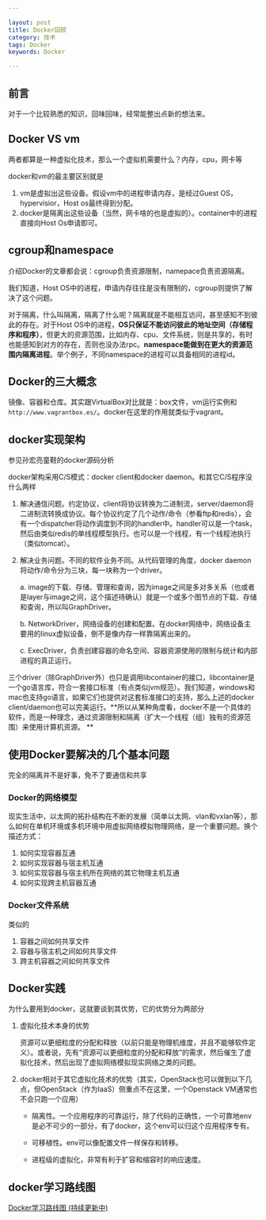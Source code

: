 ```yaml
---

layout: post
title: Docker回顾
category: 技术
tags: Docker
keywords: Docker

---
```


## 前言

对于一个比较熟悉的知识，回味回味，经常能整出点新的想法来。

## Docker VS vm

两者都算是一种虚拟化技术，那么一个虚拟机需要什么？内存，cpu，网卡等

docker和vm的最主要区别就是

1. vm是虚拟出这些设备。假设vm中的进程申请内存，是经过Guest OS，hypervisior，Host os最终得到分配。
2. docker是隔离出这些设备（当然，网卡啥的也是虚拟的）。container中的进程直接向Host Os申请即可。


## cgroup和namespace

介绍Docker的文章都会说：cgroup负责资源限制，namepace负责资源隔离。

我们知道，Host OS中的进程，申请内存往往是没有限制的，cgroup则提供了解决了这个问题。

对于隔离，什么叫隔离，隔离了什么呢？隔离就是不能相互访问，甚至感知不到彼此的存在。对于Host OS中的进程，**OS只保证不能访问彼此的地址空间（存储程序和程序）**，但更大的资源范围，比如内存、cpu、文件系统，则是共享的，有时也能感知到对方的存在，否则也没办法rpc。**namespace能做到在更大的资源范围内隔离进程**。举个例子，不同namespace的进程可以具备相同的进程id。

## Docker的三大概念

镜像、容器和仓库。其实跟VirtualBox对比就是：box文件，vm运行实例和`http://www.vagrantbox.es/`。docker在这里的作用就类似于vagrant。

## docker实现架构

参见孙宏亮童鞋的docker源码分析

docker架构采用C/S模式：docker client和docker daemon。和其它C/S程序没什么两样

1. 解决通信问题。约定协议，client将协议转换为二进制流，server/daemon将二进制流转换成协议。每个协议约定了几个动作/命令（参看ftp和redis），会有一个dispatcher将动作调度到不同的handler中。handler可以是一个task，然后由类似redis的单线程模型执行。也可以是一个线程，有一个线程池执行（类似tomcat）。


2. 解决业务问题。不同的软件业务不同。从代码管理的角度，docker daemon将动作/命令分为三块，每一块称为一个driver。

    a. image的下载、存储、管理和查询，因为image之间是多对多关系（也或者是layer与image之间，这个描述待确认）就是一个或多个图节点的下载、存储和查询，所以叫GraphDriver。
    
    b. NetworkDriver，网络设备的创建和配置。在docker网络中，网络设备主要用的linux虚拟设备，倒不是像内存一样靠隔离出来的。
    
    c. ExecDriver，负责创建容器的命名空间、容器资源使用的限制与统计和内部进程的真正运行。
    
三个driver（除GraphDriver外）也只是调用libcontainer的接口，libcontainer是一个go语言库，符合一套接口标准（有点类似jvm规范）。我们知道，windows和mac也支持go语言，如果它们也提供对这套标准接口的支持，那么上述的docker client/daemon也可以完美运行。**所以从某种角度看，docker不是一个具体的软件，而是一种理念，通过资源限制和隔离（扩大一个线程（组）独有的资源范围）来使用计算机资源。
**
## 使用Docker要解决的几个基本问题

完全的隔离并不是好事，免不了要通信和共享

### Docker的网络模型

现实生活中，以太网的拓扑结构在不断的发展（简单以太网、vlan和vxlan等），那么如何在单机环境或多机环境中用虚拟网络模拟物理网络，是一个重要问题。换个描述方式：

1. 如何实现容器互通
2. 如何实现容器与宿主机互通
3. 如何实现容器与宿主机所在网络的其它物理主机互通
4. 如何实现跨主机容器互通

### Docker文件系统

类似的

1. 容器之间如何共享文件
2. 容器与宿主机之间如何共享文件
3. 跨主机容器之间如何共享文件

## Docker实践

为什么要用到docker，这就要谈到其优势，它的优势分为两部分

1. 虚拟化技术本身的优势

    资源可以更细粒度的分配和释放（以前只能是物理机维度，并且不能够软件定义）。或者说，先有“资源可以更细粒度的分配和释放”的需求，然后催生了虚拟化技术，然后出现了虚拟网络模拟现实网络之类的问题。

2. docker相对于其它虚拟化技术的优势（其实，OpenStack也可以做到以下几点，但OpenStack（作为IaaS）侧重点不在这里，一个Openstack VM通常也不会只跑一个应用）

    - 隔离性。一个应用程序的可靠运行，除了代码的正确性，一个可靠地env是必不可少的一部分，有了docker，这个env可以归这个应用程序专有。
    
    - 可移植性。env可以像配置文件一样保存和转移。
    
    - 进程级的虚拟化，非常有利于扩容和缩容时的响应速度。

## docker学习路线图

[Docker学习路线图 (持续更新中)][]

[Docker学习路线图 (持续更新中)]: https://yq.aliyun.com/articles/40494